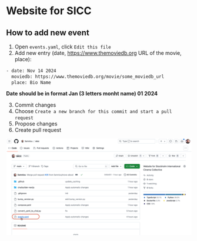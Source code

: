 # Website for SICC

## How to add new event
1. Open `events.yaml`, click `Edit this file`
2. Add new entry (date, https://www.themoviedb.org URL of the movie, place):
```
- date: Nov 14 2024
  moviedb: https://www.themoviedb.org/movie/some_moviedb_url
  place: Bio Name
```
**Date should be in format Jan (3 letters monht name) 01 2024**

3. Commit changes
4. Choose `Create a new branch for this commit and start a pull request`
5. Propose changes
6. Create pull request

![how_to_add_new_event](./how_to_add_new_event.gif)